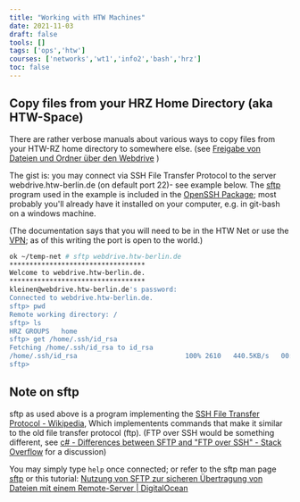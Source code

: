 ```yaml
---
title: "Working with HTW Machines"
date: 2021-11-03
draft: false
tools: []
tags: ['ops','htw']
courses: ['networks','wt1','info2','bash','hrz']
toc: false
---
```


## Copy files from your HRZ Home Directory (aka HTW-Space)

There are rather verbose manuals about various ways to
copy files from your HTW-RZ home directory to somewhere else.
(see
[Freigabe von Dateien und Ordner über den Webdrive](https://rz.htw-berlin.de/anleitungen/speicherplatz/htw-space/webdrive/freigabe-dateien-und-ordner/)
)

The gist is: you may connect via SSH File Transfer Protocol to the server
webdrive.htw-berlin.de (on default port 22)- see example below.
The [sftp](https://man.openbsd.org/sftp) program used in the example is included in
the [OpenSSH Package](https://www.openssh.com/manual.html); most probably you'll
already have it installed on your computer, e.g. in git-bash on a windows machine.

(The documentation says that you will need to be in the HTW Net or use
the [VPN](https://rz.htw-berlin.de/anleitungen/vpn/); as of this writing the
port is open to the world.)

```bash
ok ~/temp-net # sftp webdrive.htw-berlin.de
**********************************
Welcome to webdrive.htw-berlin.de.
**********************************
kleinen@webdrive.htw-berlin.de's password:
Connected to webdrive.htw-berlin.de.
sftp> pwd
Remote working directory: /
sftp> ls
HRZ GROUPS   home
sftp> get /home/.ssh/id_rsa
Fetching /home/.ssh/id_rsa to id_rsa
/home/.ssh/id_rsa                           100% 2610   440.5KB/s   00:00
sftp>
```

## Note on sftp
sftp as used above is a program implementing the [SSH File Transfer Protocol - Wikipedia](https://en.wikipedia.org/wiki/SSH_File_Transfer_Protocol),
Which implementents commands that make it similar to the old file transfer protocol (ftp).
(FTP over SSH would be something different, see [c# - Differences between SFTP and "FTP over SSH" - Stack Overflow](https://stackoverflow.com/questions/440463/differences-between-sftp-and-ftp-over-ssh) for a discussion)

You may simply type `help` once connected; or refer to the sftp man page [sftp](https://man.openbsd.org/sftp) or this tutorial:
[Nutzung von SFTP zur sicheren Übertragung von Dateien mit einem Remote-Server | DigitalOcean](https://www.digitalocean.com/community/tutorials/how-to-use-sftp-to-securely-transfer-files-with-a-remote-server-de)
